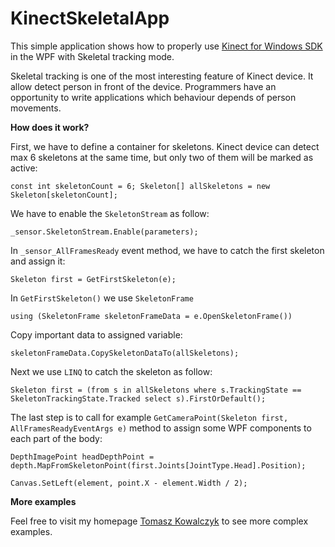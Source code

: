 KinectSkeletalApp
=================

This simple application shows how to properly use [Kinect for Windows SDK](http://www.microsoft.com/en-us/kinectforwindows/ "Kinect for Windows SDK") in the WPF with Skeletal tracking mode.

Skeletal tracking is one of the most interesting feature of Kinect device. It allow detect person in front of the device. Programmers have an opportunity to write applications which behaviour depends of person movements.

**How does it work?**

First, we have to define a container for skeletons. Kinect device can detect max 6 skeletons at the same time, but only two of them will be marked as active:

`const int skeletonCount = 6;
        Skeleton[] allSkeletons = new Skeleton[skeletonCount];`

We have to enable the `SkeletonStream` as follow:

`_sensor.SkeletonStream.Enable(parameters);`

In `_sensor_AllFramesReady` event method, we have to catch the first skeleton and assign it:

`Skeleton first = GetFirstSkeleton(e);`

In `GetFirstSkeleton()` we use `SkeletonFrame`

`using (SkeletonFrame skeletonFrameData = e.OpenSkeletonFrame())`

Copy important data to assigned variable:

`skeletonFrameData.CopySkeletonDataTo(allSkeletons);`

Next we use `LINQ` to catch the skeleton as follow:

`Skeleton first = (from s in allSkeletons
                                  where s.TrackingState == SkeletonTrackingState.Tracked
                                  select s).FirstOrDefault();
`

The last step is to call for example `GetCameraPoint(Skeleton first, AllFramesReadyEventArgs e)` method to assign some WPF components to each part of the body:

`DepthImagePoint headDepthPoint =
                    depth.MapFromSkeletonPoint(first.Joints[JointType.Head].Position);`

`Canvas.SetLeft(element, point.X - element.Width / 2);`

**More examples**

Feel free to visit my homepage [Tomasz Kowalczyk](http://tomek.kownet.info/ "Tomasz Kowalczyk") to see more complex examples.